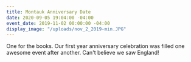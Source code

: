 ```yaml
---
title: Montauk Anniversary Date
date: 2020-09-05 19:04:00 -04:00
event_date: 2019-11-02 00:00:00 -04:00
display_image: "/uploads/nov_2_2019-min.JPG"
---
```


One for the books. Our first year anniversary celebration was filled one awesome event after another. Can't believe we saw England! 